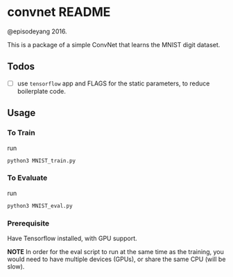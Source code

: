 # convnet README

@episodeyang 2016.

This is a package of a simple ConvNet that learns the MNIST digit
dataset. 

## Todos
- [ ] use `tensorflow` app and FLAGS for the static parameters, to
reduce boilerplate code.

## Usage

### To Train

run
```shell
python3 MNIST_train.py
```


### To Evaluate

run
```shell
python3 MNIST_eval.py
```


### Prerequisite

Have Tensorflow installed, with GPU support. 

**NOTE** In order for the eval script to run at the same time as the 
training, you would need to have multiple devices (GPUs), or share the
same CPU (will be slow).
